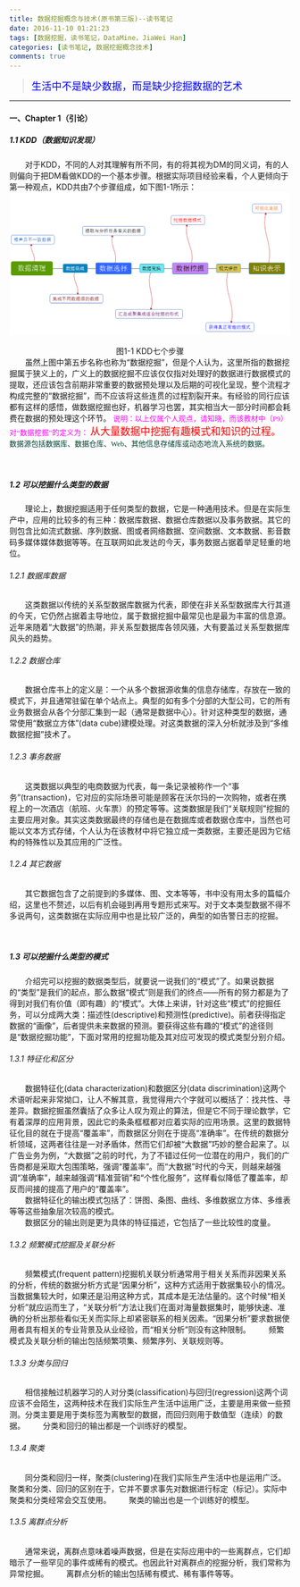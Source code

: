 ```yaml
---
title: 数据挖掘概念与技术(原书第三版)--读书笔记
date: 2016-11-10 01:21:23
tags: [数据挖掘，读书笔记，DataMine，JiaWei Han]
categories: [读书笔记, 数据挖掘概念技术]
comments: true
---
```


><font color=#0000FF face="微软雅黑" size=4>生活中不是缺少数据，而是缺少挖掘数据的艺术</font>


***


#### 一、Chapter 1（引论）
##### 1.1 KDD（数据知识发现）
　　对于KDD，不同的人对其理解有所不同，有的将其视为DM的同义词，有的人则偏向于把DM看做KDD的一个基本步骤。根据实际项目经验来看，个人更倾向于第一种观点，KDD共由7个步骤组成，如下图1-1所示：
![image](数据挖掘概念与技术-原书第三版-读书笔记/KDD步骤.png)
　　<div align="center">图1-1 KDD七个步骤</div>
　　虽然上图中第五步名称也称为“数据挖掘”，但是个人认为，这里所指的数据挖掘属于狭义上的，广义上的数据挖掘不应该仅仅指对处理好的数据进行数据模式的提取，还应该包含前期非常重要的数据预处理以及后期的可视化呈现，整个流程才构成完整的“数据挖掘”，而不应该将这些连贯的过程割裂开来。有经验的同行应该都有这样的感悟，做数据挖掘也好，机器学习也罢，其实相当大一部分时间都会耗费在数据的预处理这个环节。
<font color=#FF00FF face="微软雅黑" size=2>说明：以上仅属个人观点，请知晓，而该教材中（P9）对“数据挖掘”的定义为：
</font><font color=#FF0000 face="微软雅黑" size=4>从大量数据中挖掘有趣模式和知识的过程。
</font><font color=#003F2D face="微软雅黑" size=2>数据源包括数据库、数据仓库、Web、其他信息存储库或动态地流入系统的数据。</font>

　　
##### 1.2 可以挖掘什么类型的数据
　　理论上，数据挖掘适用于任何类型的数据，它是一种通用技术。但是在实际生产中，应用的比较多的有三种：数据库数据、数据仓库数据以及事务数据。其它的则包含比如流式数据、序列数据、图或者网络数据、空间数据、文本数据、影音数码多媒体媒体数据等等。在互联网如此发达的今天，事务数据占据着举足轻重的地位。
###### 1.2.1 数据库数据
　　这类数据以传统的关系型数据库数据为代表，即使在非关系型数据库大行其道的今天，它仍然占据着主导地位，属于数据挖掘中最常见也是最为丰富的信息源。近年来随着“大数据”的热潮，非关系型数据库各领风骚，大有要盖过关系型数据库风头的趋势。
###### 1.2.2 数据仓库
　　数据仓库书上的定义是：一个从多个数据源收集的信息存储库，存放在一致的模式下，并且通常驻留在单个站点上。典型的如有多个分部的大型公司，它的所有业务数据会从各个分部汇集到一起（通常是数据中心）。针对这种类型的数据，通常使用“数据立方体”(data cube)建模处理。对这类数据的深入分析就涉及到“多维数据挖掘”技术了。

###### 1.2.3 事务数据
　　这类数据以典型的电商数据为代表，每一条记录被称作一个“事务”(transaction)，它对应的实际场景可能是顾客在沃尔玛的一次购物，或者在携程上的一次酒店（航班、火车票）的预定等等。这类数据是我们“关联规则”挖掘的主要应用对象。其实这类数据最终的存储也是在数据库或者数据仓库中，当然也可能以文本方式存储，个人认为在该教材中将它独立成一类数据，主要还是因为它结构的特殊性以及其应用的广泛性。

###### 1.2.4 其它数据
　　其它数据包含了之前提到的多媒体、图、文本等等，书中没有用太多的篇幅介绍，这里也不赘述，以后有机会碰到再用专题形式来写。对于文本类型数据不得不多说两句，这类数据在实际应用中也是比较广泛的，典型的如告警日志的挖掘。

　　
##### 1.3 可以挖掘什么类型的模式
　　介绍完可以挖掘的数据类型后，就要说一说我们的“模式”了。如果说数据的“类型”是我们的起点，那么数据“模式”则是我们的终点——所有的努力都是为了得到对我们有价值（即有趣）的“模式”。大体上来讲，针对这些“模式”的挖掘任务，可以分成两大类：描述性(descriptive)和预测性(predictive)。前者获得指定数据的“画像”，后者提供未来数据的预测。要获得这些有趣的“模式”的途径则是“数据挖掘功能”，下面对常用的挖掘功能及其对应可发现的模式类型分别介绍。
###### 1.3.1 特征化和区分
　　数据特征化(data characterization)和数据区分(data discrimination)这两个术语听起来非常拗口，让人不解其意，我觉得用六个字就可以概括了：找共性、寻差异。数据挖掘虽然囊括了众多让人叹为观止的算法，但是它不同于理论数学，它有着深厚的应用背景，因此它的条条框框都对应着实际的应用场景。这里的数据特征化目的就在于提高“覆盖率”，而数据区分则在于提高“准确率”。在传统的数据分析领域，这两者往往是一对矛盾体，然而它们却被“大数据”巧妙的整合起来了。以广告业务为例，“大数据”之前的时代，为了不错过任何一位潜在的用户，我们的广告商都是采取大包围策略，强调“覆盖率”。而“大数据”时代的今天，则越来越强调“准确率”，越来越强调“精准营销”和“个性化服务”，这样看似降低了覆盖率，却反而间接的提高了用户的“覆盖率”。  
　　数据特征化的输出模式包括了：饼图、条图、曲线、多维数据立方体、多维表等等这些抽象层次较高的模式。  
　　数据区分的输出则是更为具体的特征描述，它包括了一些比较性的度量。
###### 1.3.2 频繁模式挖掘及关联分析
　　频繁模式(frequent pattern)挖掘机关联分析通常用于相关关系而非因果关系的分析，传统的数据分析方式是“因果分析”，这种方式适用于数据集较小的情况。当数据集较大时，如果还是沿用这种方式，其成本是无法估量的。这个时候“相关分析”就应运而生了，“关联分析”方法让我们在面对海量数据集时，能够快速、准确的分析出那些看似无关而实际上却紧密联系的相关因素。“因果分析”要求数据使用者具有相关的专业背景及从业经验，而“相关分析”则没有这种限制。
　　频繁模式及关联分析的输出包括频繁项集、频繁序列、关联规则等。
###### 1.3.3 分类与回归
　　相信接触过机器学习的人对分类(classification)与回归(regression)这两个词应该不会陌生，这两种技术在我们实际生产生活中运用广泛，主要是用来做一些预测。分类主要是用于类标签为离散型的数据，而回归则用于数值型（连续）的数据。
　　分类和回归的输出都是一个训练好的模型。
###### 1.3.4 聚类
　　同分类和回归一样，聚类(clustering)在我们实际生产生活中也是运用广泛。聚类和分类、回归的区别在于，它并不要求事先对数据进行标定（标记）。实际中聚类和分类经常会交互使用。
　　聚类的输出也是一个训练好的模型。
###### 1.3.5 离群点分析
　　通常来说，离群点意味着噪声数据，但是在实际应用中的一些离群点，它们却暗示了一些罕见的事件或稀有的模式。也因此针对离群点的挖掘分析，我们常称为异常挖掘。
　　离群点分析的输出包括稀有模式、稀有事件等等。
